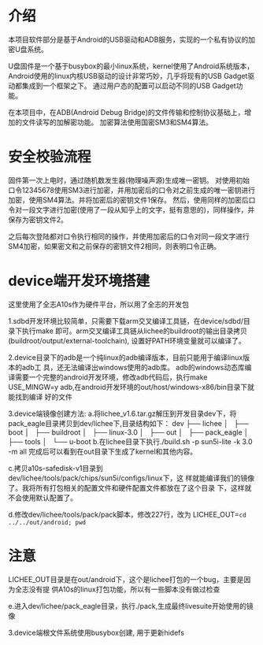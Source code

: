 # 介绍
本项目软件部分是基于Android的USB驱动和ADB服务，实现的一个私有协议的加密U盘系统。

U盘固件是一个基于busybox的最小linux系统，kernel使用了Android系统版本，
Android使用的linux内核USB驱动的设计非常巧妙，几乎将现有的USB Gadget驱动都集成到一个框架之下。
通过用户态的配置可以启动不同的USB Gadget功能。

在本项目中，在ADB(Android Debug Bridge)的文件传输和控制协议基础上，增加的文件读写的加解密功能。
加密算法使用国密SM3和SM4算法。

# 安全校验流程
固件第一次上电时，通过随机数发生器(物理噪声源)生成唯一密钥。
对使用初始口令12345678使用SM3进行加密，并用加密后的口令对之前生成的唯一密钥进行加密，使用SM4算法。并将加密后的密钥文件1保存。
然后，使用同样的加密后口令对一段文字进行加密(使用了一段从知乎上的文字，挺有意思的)，同样操作，并保存为密钥文件2。

之后每次登陆都对口令执行相同的操作，并使用加密后的口令对同一段文字进行SM4加密，如果密文和之前保存的密钥文件2相同，则表明口令正确。



# device端开发环境搭建
这里使用了全志A10s作为硬件平台，所以用了全志的开发包

1.sdbd开发环境比较简单，只需要下载arm交叉编译工具链，在device/sdbd/目录下执行make
  即可。arm交叉编译工具链从lichee的buildroot的输出目录拷贝(buildroot/output/external-toolchain), 设置好PATH环境变量就可以编译了。

2.device目录下的adb是一个纯linux的adb编译版本，目前只能用于编译linux版本的adb工
  具，还无法编译出windows使用的adb库。
  adb的windows动态库编译需要一个完整的android开发环境，修改adb代码后，执行make
  USE_MINGW=y adb,在android开发环境的out/host/windows-x86/bin目录下就能找到编译
  好的文件

3.device端镜像创建方法:
a.将lichee_v1.6.tar.gz解压到开发目录dev下，将
  pack_eagle目录拷贝到dev/lichee下,目录结构如下：
  dev
  ├── lichee
  │   ├── boot
  │   ├── buildroot
  │   ├── linux-3.0
  │   ├── out
  │   ├── pack_eagle
  │   ├── tools
  │   └── u-boot
b.在lichee目录下执行./build.sh -p sun5i-lite -k 3.0 -m all
完成后可以看到在out目录下生成了kernel和其他内容。

c.拷贝a10s-safedisk-v1目录到dev/lichee/tools/pack/chips/sun5i/configs/linux下，这
样就能编译我们的镜像了。我将所有打包相关的配置文件和硬件配置文件都放在了这个目录
下，这样就不会使用默认配置了。

d.修改dev/lichee/tools/pack/pack脚本，修改227行，改为
     LICHEE_OUT=`cd ../../out/android; pwd`
# 注意
LICHEE_OUT目录是在out/android下，这个是lichee打包的一个bug，主要是因为全志没有提
供A10s的linux打包功能，所以有一些脚本没有做过检查

e.进入dev/lichee/pack_eagle目录，执行./pack,生成最终livesuite开始使用的镜像

3.device端根文件系统使用busybox创建, 用于更新hidefs
